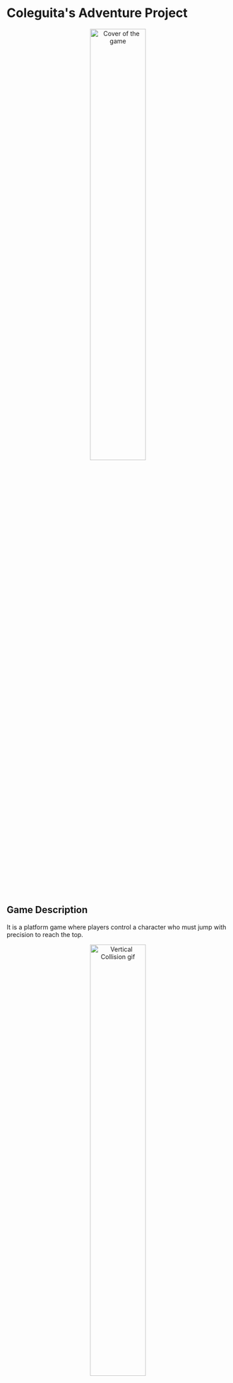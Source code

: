#  Coleguita's Adventure Project

<p align="center" width="100%">
    <img width="50%" src="https://github.com/ssamusr/Coleguitas-adventure-project/assets/110935809/9bd2d0aa-ed14-4f42-969c-70a632670f8d" alt="Cover of the game"> 
</p>

## Game Description

It is a platform game where players control a character who must jump with precision to reach the top.

<p align="center" width="100%">
    <img width="50%" src="https://github.com/ssamusr/Coleguitas-adventure-project/assets/110935809/df62dc20-2468-411e-9503-1bbf7bb74dec" alt="Vertical Collision gif"> 
</p>

## How to Play

- Control the direction and strength of your character's jumps.
- Avoid falling into traps as this will set you back.
- Reach the top to complete the game.

## Try the Game

You can try the game at the following link: [Play the Game](https://ssamusr.github.io/Coleguitas-adventure-project/)

## Clone the Project

To clone this project, follow these steps:

1. Open your terminal or command line.
2. Navigate to the directory where you want to clone the project.
3. Copy the SSH link located under the "Code" button on the repository page.
4. Run the following command:

```bash
git clone [copied_ssh_link]
```
Replace `[copied_ssh_link]` with the SSH link you copied in step 3.

### Fork Option

If you prefer to contribute to the project or work on your own version, you can fork it by clicking on the "Fork" button in the top right corner of this page.



